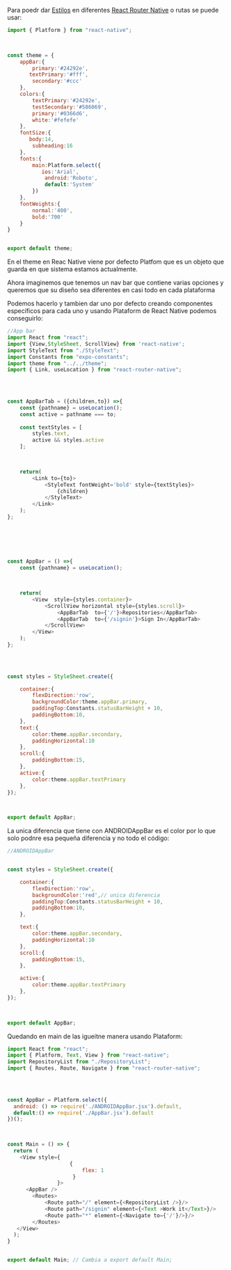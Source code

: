 Para poedr dar [Estilos](Estilos.md) en diferentes [React Router Native](React%20Router%20Native.md) o rutas se puede usar:

````javascript
import { Platform } from "react-native";

  

const theme = {
    appBar:{
        primary:'#24292e',
       textPrimary:'#fff',
        secondary:'#ccc'
    },
    colors:{
        textPrimary:'#24292e',
        testSecondary:'#586069',
        primary:'#0366d6',
        white:'#fefefe'
    },
    fontSize:{
       body:14,
        subheading:16
    },
    fonts:{
        main:Platform.select({
           ios:'Arial',
            android:'Roboto',
            default:'System'
        })
    },
    fontWeights:{
        normal:'400',
        bold:'700'
    }
}


export default theme;
````

En el theme en Reac Native viene por defecto Platfom que es un objeto que guarda en que sistema estamos actualmente.

Ahora imaginemos que tenemos un nav bar que contiene varias opciones y queremos que su diseño sea diferentes en casi todo en cada plataforma

Podemos hacerlo y tambien dar uno por defecto creando componentes específicos para cada uno y usando Plataform de React Native podemos conseguirlo:

````javascript
//App bar
import React from "react";
import {View,StyleSheet, ScrollView} from 'react-native';
import StyleText from "./StyleText";
import Constants from "expo-constants";
import theme from "../../theme";
import { Link, useLocation } from "react-router-native";

  
  

const AppBarTab = ({children,to}) =>{
    const {pathname} = useLocation();
    const active = pathname === to;
  
    const textStyles = [
        styles.text,
        active && styles.active
    ];

  

    return(
        <Link to={to}>
            <StyleText fontWeight='bold' style={textStyles}>
                {children}
            </StyleText>
        </Link>
    );
};

  
  
  
  

const AppBar = () =>{
    const {pathname} = useLocation();

  

    return(
        <View  style={styles.container}>
            <ScrollView horizontal style={styles.scroll}>
                <AppBarTab  to={'/'}>Repositories</AppBarTab>
                <AppBarTab  to={'/signin'}>Sign In</AppBarTab>
            </ScrollView>
        </View>
    );
};

  
  

const styles = StyleSheet.create({

    container:{
        flexDirection:'row',
        backgroundColor:theme.appBar.primary,
        paddingTop:Constants.statusBarHeight + 10,
        paddingBottom:10,
    },
    text:{
        color:theme.appBar.secondary,
        paddingHorizontal:10        
    },
    scroll:{
        paddingBottom:15,
    },
    active:{
        color:theme.appBar.textPrimary
    },
});

  

export default AppBar;
````

La unica diferencia que tiene con ANDROIDAppBar es el color por lo que solo podnre esa pequeña diferencia y no todo el código:

````javascript
//ANDROIDAppBar


const styles = StyleSheet.create({

    container:{
        flexDirection:'row',
        backgroundColor:'red',// unica diferencia
        paddingTop:Constants.statusBarHeight + 10,
        paddingBottom:10,
    },

    text:{
        color:theme.appBar.secondary,
        paddingHorizontal:10        
    },
    scroll:{
        paddingBottom:15,
    },

    active:{
        color:theme.appBar.textPrimary
    },
});

  

export default AppBar;
````

Quedando en main de las igueitne manera usando Plataform:

````javascript
import React from "react";
import { Platform, Text, View } from "react-native";
import RepositoryList from "./RepositoryList";
import { Routes, Route, Navigate } from "react-router-native";

  
  

const AppBar = Platform.select({
  android: () => require('./ANDROIDAppBar.jsx').default,
  default:() => require('./AppBar.jsx').default
})();

  

const Main = () => {
  return (
    <View style={
                    { 
                        flex: 1
                     }
                }>
      <AppBar />
        <Routes>
            <Route path="/" element={<RepositoryList />}/>
            <Route path="/signin" element={<Text >Work it</Text>}/>
            <Route path="*" element={<Navigate to={'/'}/>}/>
        </Routes>
   </View>
  );
}


export default Main; // Cambia a export default Main;
````
